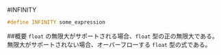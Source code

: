 #INFINITY
```cpp
#define INFINITY some_expression
```

##概要
`float` の無限大がサポートされる場合、`float` 型の正の無限大である。
無限大がサポートされない場合、オーバーフローする `float` 型の式である。
